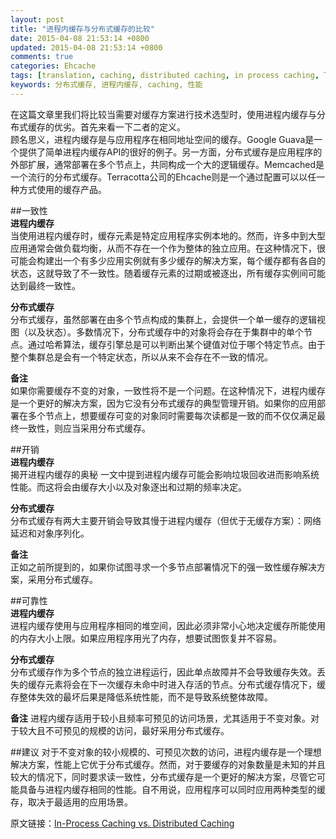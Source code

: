 ```yaml
---
layout: post
title: "进程内缓存与分布式缓存的比较"
date: 2015-04-08 21:53:14 +0800
updated: 2015-04-08 21:53:14 +0800
comments: true
categories: Ehcache
tags: [translation, caching, distributed caching, in process caching, Tips and Tricks, Performance]
keywords: 分布式缓存, 进程内缓存, caching, 性能   
---
```

在这篇文章里我们将比较当需要对缓存方案进行技术选型时，使用进程内缓存与分布式缓存的优劣。首先来看一下二者的定义。  
顾名思义，进程内缓存是与应用程序在相同地址空间的缓存。Google Guava是一个提供了简单进程内缓存API的很好的例子。另一方面，分布式缓存是应用程序的外部扩展，通常部署在多个节点上，共同构成一个大的逻辑缓存。Memcached是一个流行的分布式缓存。Terracotta公司的Ehcache则是一个通过配置可以以任一种方式使用的缓存产品。  
<!--more-->

##一致性  
**进程内缓存**  
当使用进程内缓存时，缓存元素是特定应用程序实例本地的。然而，许多中到大型应用通常会做负载均衡，从而不存在一个作为整体的独立应用。在这种情况下，很可能会构建出一个有多少应用实例就有多少缓存的解决方案，每个缓存都有各自的状态，这就导致了不一致性。随着缓存元素的过期或被逐出，所有缓存实例间可能达到最终一致性。  

**分布式缓存**  
分布式缓存，虽然部署在由多个节点构成的集群上，会提供一个单一缓存的逻辑视图（以及状态）。多数情况下，分布式缓存中的对象将会存在于集群中的单个节点。通过哈希算法，缓存引擎总是可以判断出某个键值对位于哪个特定节点。由于整个集群总是会有一个特定状态，所以从来不会存在不一致的情况。  

**备注**  
如果你需要缓存不变的对象，一致性将不是一个问题。在这种情况下，进程内缓存是一个更好的解决方案，因为它没有分布式缓存的典型管理开销。如果你的应用部署在多个节点上，想要缓存可变的对象同时需要每次读都是一致的而不仅仅满足最终一致性，则应当采用分布式缓存。  

##开销  
**进程内缓存**  
揭开进程内缓存的奥秘 一文中提到进程内缓存可能会影响垃圾回收进而影响系统性能。而这将会由缓存大小以及对象逐出和过期的频率决定。  

**分布式缓存**  
分布式缓存有两大主要开销会导致其慢于进程内缓存（但优于无缓存方案）：网络延迟和对象序列化。

**备注**  
正如之前所提到的，如果你试图寻求一个多节点部署情况下的强一致性缓存解决方案，采用分布式缓存。  

##可靠性  
**进程内缓存**  
进程内缓存使用与应用程序相同的堆空间，因此必须非常小心地决定缓存所能使用的内存大小上限。如果应用程序用光了内存，想要试图恢复并不容易。  

**分布式缓存**  
分布式缓存作为多个节点的独立进程运行，因此单点故障并不会导致缓存失效。丢失的缓存元素将会在下一次缓存未命中时进入存活的节点。分布式缓存情况下，缓存整体失效的最坏后果是降低系统性能，而不是导致系统整体故障。  

**备注**
进程内缓存适用于较小且频率可预见的访问场景，尤其适用于不变对象。对于较大且不可预见的规模的访问，最好采用分布式缓存。  

##建议 
对于不变对象的较小规模的、可预见次数的访问，进程内缓存是一个理想解决方案，性能上它优于分布式缓存。然而，对于要缓存的对象数量是未知的并且较大的情况下，同时要求读一致性，分布式缓存是一个更好的解决方案，尽管它可能具备与进程内缓存相同的性能。自不用说，应用程序可以同时应用两种类型的缓存，取决于最适用的应用场景。  

原文链接：[In-Process Caching vs. Distributed Caching](http://java.dzone.com/articles/process-caching-vs-distributed)